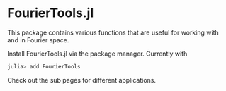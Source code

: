 # FourierTools.jl
This package contains various functions that are useful for working with and in Fourier space.


Install FourierTools.jl via the package manager. Currently with
```julia
julia> add FourierTools 
```

Check out the sub pages for different applications.
